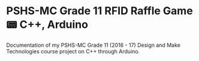 # PSHS-MC Grade 11 RFID Raffle Game :pager: C++, Arduino

Documentation of my PSHS-MC Grade 11 (2016 - 17) Design and Make Technologies course project on C++ through Arduino.

##
